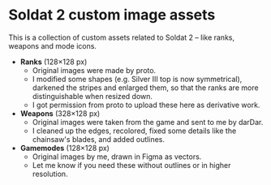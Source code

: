 # Soldat 2 custom image assets

This is a collection of custom assets related to Soldat 2 &ndash; like ranks, weapons and mode icons.

- **Ranks** (128&times;128 px)
    - Original images were made by proto.
    - I modified some shapes (e.g. Silver III top is now symmetrical), darkened the stripes and enlarged them, so that the ranks are more distinguishable when resized down.
    - I got permission from proto to upload these here as derivative work.
- **Weapons** (328&times;128 px)
    - Original images were taken from the game and sent to me by darDar.
    - I cleaned up the edges, recolored, fixed some details like the chainsaw's blades, and added outlines.
- **Gamemodes** (128&times;128 px)
    - Original images by me, drawn in Figma as vectors.
    - Let me know if you need these without outlines or in higher resolution.